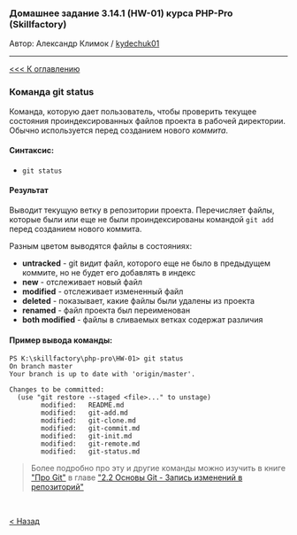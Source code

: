 ### Домашнее задание 3.14.1 (HW-01) курса PHP-Pro (Skillfactory)

Автор: Александр Климок / [kydechuk01](https://github.com/kydechuk01/)

---

[<<< К оглавлению](./README.md#оглавление) 

### Команда git status

Команда, которую дает пользователь, чтобы проверить текущее состояния проиндексированных файлов проекта в рабочей директории. Обычно используется перед созданием нового *коммита*.

#### Синтаксис:
- `git status`

#### Результат
Выводит текущую ветку в репозитории проекта. Перечисляет файлы, которые были или еще не были проиндексированы командой `git add` перед созданием нового коммита.

Разным цветом выводятся файлы в состояниях:
- **untracked** - git видит файл, которого еще не было в предыдущем коммите, но не будет его добавлять в индекс
- **new** - отслеживает новый файл
- **modified** - отслеживает измененный файл
- **deleted** - показывает, какие файлы были удалены из проекта
- **renamed** - файл проекта был переименован
- **both modified** - файлы в сливаемых ветках содержат различия

#### Пример вывода команды:
```
PS K:\skillfactory\php-pro\HW-01> git status
On branch master
Your branch is up to date with 'origin/master'.    

Changes to be committed:
  (use "git restore --staged <file>..." to unstage)
        modified:   README.md    
        modified:   git-add.md   
        modified:   git-clone.md 
        modified:   git-commit.md
        modified:   git-init.md  
        modified:   git-remote.md
        modified:   git-status.md
```
> Более подробно про эту и другие команды можно изучить в книге ["Про Git"](https://git-scm.com/book/ru/v2/) в главе ["2.2 Основы Git - Запись изменений в репозиторий"](https://git-scm.com/book/ru/v2/%D0%9E%D1%81%D0%BD%D0%BE%D0%B2%D1%8B-Git-%D0%97%D0%B0%D0%BF%D0%B8%D1%81%D1%8C-%D0%B8%D0%B7%D0%BC%D0%B5%D0%BD%D0%B5%D0%BD%D0%B8%D0%B9-%D0%B2-%D1%80%D0%B5%D0%BF%D0%BE%D0%B7%D0%B8%D1%82%D0%BE%D1%80%D0%B8%D0%B9)

<br>

[< Назад](./README.md#оглавление) 